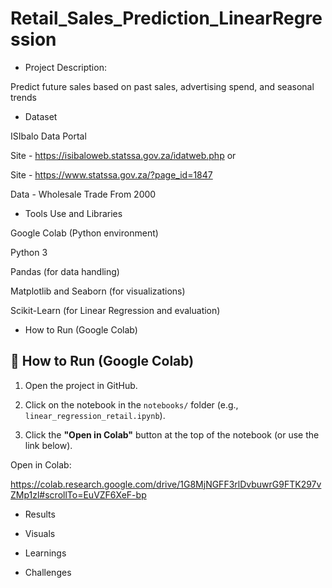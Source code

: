# Retail_Sales_Prediction_LinearRegression

- Project Description:
  
Predict future sales based on past sales, advertising spend, and seasonal trends

- Dataset
  
 ISIbalo Data Portal

 
 Site - https://isibaloweb.statssa.gov.za/idatweb.php or

 
 Site - https://www.statssa.gov.za/?page_id=1847

 
 Data - Wholesale Trade From 2000

- Tools Use and Libraries

Google Colab (Python environment)

Python 3

Pandas (for data handling)

Matplotlib and Seaborn (for visualizations)

Scikit-Learn (for Linear Regression and evaluation)

- How to Run (Google Colab)

## 🚀 How to Run (Google Colab)

1. Open the project in GitHub.
   
2. Click on the notebook in the `notebooks/` folder (e.g., `linear_regression_retail.ipynb`).
   
3. Click the **"Open in Colab"** button at the top of the notebook (or use the link below).

Open in Colab:


https://colab.research.google.com/drive/1G8MjNGFF3rlDvbuwrG9FTK297vZMp1zl#scrollTo=EuVZF6XeF-bp

  
- Results


- Visuals


- Learnings


- Challenges


